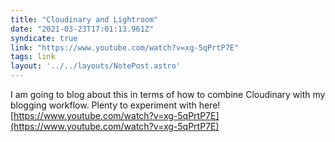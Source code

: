 ```yaml
---
title: "Cloudinary and Lightroom"
date: "2021-03-23T17:01:13.961Z"
syndicate: true
link: "https://www.youtube.com/watch?v=xg-5qPrtP7E"
tags: link
layout: '../../layouts/NotePost.astro'
---
```


I am going to blog about this in terms of how to combine Cloudinary with my blogging workflow. Plenty to experiment with here!
[https://www.youtube.com/watch?v=xg-5qPrtP7E](https://www.youtube.com/watch?v=xg-5qPrtP7E)